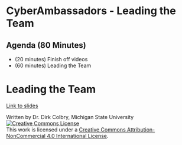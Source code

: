 # CyberAmbassadors - Leading the Team


## Agenda (80 Minutes)

- (20 minutes) Finish off videos
- (60 minutes) Leading the Team


# Leading the Team

[Link to slides](https://docs.google.com/presentation/d/1gBoJfgK1_J5DkJ6mdHkpWlfPYRhgh6lDKYsl3p-dECc/edit#slide=id.g57d1ce26bf_0_568)


Written by Dr. Dirk Colbry, Michigan State University
<a rel="license" href="http://creativecommons.org/licenses/by-nc/4.0/"><img alt="Creative Commons License" style="border-width:0" src="https://i.creativecommons.org/l/by-nc/4.0/88x31.png" /></a><br />This work is licensed under a <a rel="license" href="http://creativecommons.org/licenses/by-nc/4.0/">Creative Commons Attribution-NonCommercial 4.0 International License</a>.
